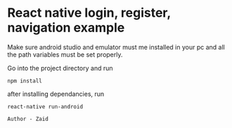 # React native login, register, navigation example

Make sure android studio and emulator must me installed in your pc and all the path variables must be set properly.

Go into the project directory and run 

    npm install
    
after installing dependancies, run 

    react-native run-android

    Author - Zaid
